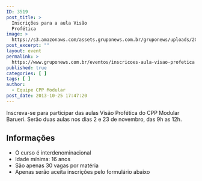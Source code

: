 ```yaml
---
ID: 3519
post_title: >
  Inscrições para a aula Visão
  Profética
image: >
  https://s3.amazonaws.com/assets.gruponews.com.br/gruponews/uploads/2013/06/cppm-barueri.jpg
post_excerpt: ""
layout: event
permalink: >
  https://www.gruponews.com.br/eventos/inscricoes-aula-visao-profetica
published: true
categories: [ ]
tags: [ ]
author:
  - Equipe CPP Modular
post_date: 2013-10-25 17:47:20
---
```

Inscreva-se para participar das aulas Visão Profética do CPP Modular Barueri. Serão duas aulas nos dias 2 e 23 de novembro, das 9h as 12h.
<h2>Informações</h2>
<ul>
	<li>O curso é interdenominacional</li>
	<li>Idade mínima: 16 anos</li>
	<li>São apenas 30 vagas por matéria</li>
	<li>Apenas serão aceita inscrições pelo formulário abaixo</li>
</ul>